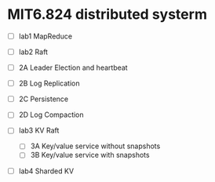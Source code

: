 # MIT6.824 distributed systerm

- [ ] lab1 MapReduce

- [ ]  lab2 Raft
  - [ ] 2A Leader Election and heartbeat
  - [ ] 2B Log Replication
  - [ ] 2C Persistence
  - [ ] 2D Log Compaction
- [ ] lab3 KV Raft
  - [ ] 3A Key/value service without snapshots
  - [ ] 3B Key/value service with snapshots
- [ ] lab4 Sharded KV